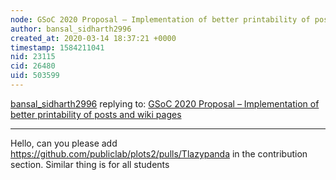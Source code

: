 ```yaml
---
node: GSoC 2020 Proposal – Implementation of better printability of posts and wiki pages
author: bansal_sidharth2996
created_at: 2020-03-14 18:37:21 +0000
timestamp: 1584211041
nid: 23115
cid: 26480
uid: 503599
---
```




[bansal_sidharth2996](../profile/bansal_sidharth2996) replying to: [GSoC 2020 Proposal – Implementation of better printability of posts and wiki pages](../notes/susannadiv/03-10-2020/gsoc-2020-proposal-implementation-of-better-printability-of-posts-and-wiki-pages)

----
Hello, can you please add https://github.com/publiclab/plots2/pulls/Tlazypanda in the contribution section. Similar thing is for all students